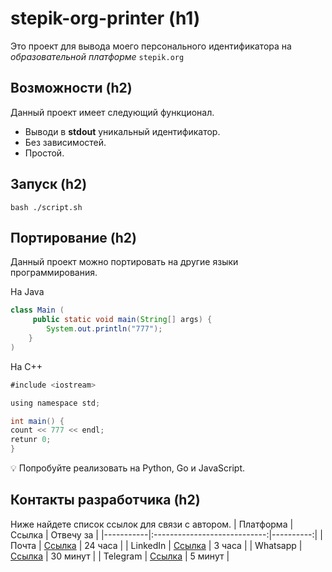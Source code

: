 
# stepik-org-printer (h1)

Это проект для вывода моего персонального идентификатора на *образовательной платформе* ```stepik.org```

## Возможности (h2)

Данный проект имеет следующий функционал.

- Выводи в **stdout** уникальный идентификатор.
- Без зависимостей.
- Простой.

 ## Запуск (h2)

 ```
 bash ./script.sh
 ```
  ## Портирование (h2)

  Данный проект можно портировать на другие языки программирования.

  На Java
  ```Java
  class Main (
       public static void main(String[] args) {
          System.out.println("777");
      }
  )
  ```
  На C++
  ```Java
  #include <iostream>
  
  using namespace std;

  int main() {
  count << 777 << endl;
  retunr 0;
  }
  ```
  💡 Попробуйте реализовать на Python, Go и JavaScript.

   ## Контакты разработчика (h2)
   Ниже найдете список ссылок для связи с автором.
   | Платформа |     Ссылка                   | Отвечу за |
   |-----------|:----------------------------:|----------:|
   | Почта     | [Ссылка](https://stepik.org) | 24 часа   |
   | LinkedIn  | [Ссылка](https://stepik.org) | 3 часа    |
   | Whatsapp  | [Ссылка](https://stepik.org) | 30 минут  |
   | Telegram  | [Ссылка](https://stepik.org) | 5 минут   |
